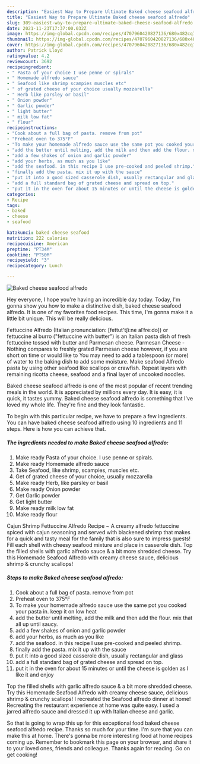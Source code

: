 ```yaml
---
description: "Easiest Way to Prepare Ultimate Baked cheese seafood alfredo"
title: "Easiest Way to Prepare Ultimate Baked cheese seafood alfredo"
slug: 309-easiest-way-to-prepare-ultimate-baked-cheese-seafood-alfredo
date: 2021-11-23T17:37:00.032Z
image: https://img-global.cpcdn.com/recipes/4707960420827136/680x482cq70/baked-cheese-seafood-alfredo-recipe-main-photo.jpg
thumbnail: https://img-global.cpcdn.com/recipes/4707960420827136/680x482cq70/baked-cheese-seafood-alfredo-recipe-main-photo.jpg
cover: https://img-global.cpcdn.com/recipes/4707960420827136/680x482cq70/baked-cheese-seafood-alfredo-recipe-main-photo.jpg
author: Patrick Lloyd
ratingvalue: 4.2
reviewcount: 3692
recipeingredient:
- " Pasta of your choice I use penne or spirals"
- " Homemade alfredo sauce"
- " Seafood like shrimp scampies muscles etc"
- " of grated cheese of your choice usually mozzarella"
- " Herb like parsley or basil"
- " Onion powder"
- " Garlic powder"
- " light butter"
- " milk low fat"
- " flour"
recipeinstructions:
- "Cook about a full bag of pasta. remove from pot"
- "Preheat oven to 375°F"
- "To make your homemade alfredo sauce use the same pot you cooked your pasta in. keep it on low heat"
- "add the butter until melting, add the milk and then add the flour. mix that all up until saucy."
- "add a few shakes of onion and garlic powder"
- "add your herbs, as much as you like"
- "add the seafood. in this recipe I use pre-cooked and peeled shrimp."
- "finally add the pasta. mix it up with the sauce"
- "put it into a good sized casserole dish, usually rectangular and glass"
- "add a full standard bag of grated cheese and spread on top."
- "put it in the oven for about 15 minutes or until the cheese is golden as I like it and enjoy"
categories:
- Recipe
tags:
- baked
- cheese
- seafood

katakunci: baked cheese seafood 
nutrition: 222 calories
recipecuisine: American
preptime: "PT34M"
cooktime: "PT50M"
recipeyield: "3"
recipecategory: Lunch

---
```



![Baked cheese seafood alfredo](https://img-global.cpcdn.com/recipes/4707960420827136/680x482cq70/baked-cheese-seafood-alfredo-recipe-main-photo.jpg)

Hey everyone, I hope you're having an incredible day today. Today, I'm gonna show you how to make a distinctive dish, baked cheese seafood alfredo. It is one of my favorites food recipes. This time, I'm gonna make it a little bit unique. This will be really delicious.

Fettuccine Alfredo (Italian pronunciation: [fettut&#39;tʃiːne alˈfreːdo]) or fettuccine al burro (&#34;fettuccine with butter&#34;) is an Italian pasta dish of fresh fettuccine tossed with butter and Parmesan cheese. Parmesan Cheese - Nothing compares to freshly grated Parmesan cheese however, if you are short on time or would like to You may need to add a tablespoon (or more) of water to the baking dish to add some moisture. Make seafood Alfredo pasta by using other seafood like scallops or crawfish. Repeat layers with remaining ricotta cheese, seafood and a final layer of uncooked noodles.

Baked cheese seafood alfredo is one of the most popular of recent trending meals in the world. It is appreciated by millions every day. It is easy, it is quick, it tastes yummy. Baked cheese seafood alfredo is something that I've loved my whole life. They're fine and they look fantastic.


To begin with this particular recipe, we have to prepare a few ingredients. You can have baked cheese seafood alfredo using 10 ingredients and 11 steps. Here is how you can achieve that.

<!--inarticleads1-->

##### The ingredients needed to make Baked cheese seafood alfredo:

1. Make ready  Pasta of your choice. I use penne or spirals.
1. Make ready  Homemade alfredo sauce
1. Take  Seafood, like shrimp, scampies, muscles etc.
1. Get  of grated cheese of your choice, usually mozzarella
1. Make ready  Herb, like parsley or basil
1. Make ready  Onion powder
1. Get  Garlic powder
1. Get  light butter
1. Make ready  milk low fat
1. Make ready  flour


Cajun Shrimp Fettuccine Alfredo Recipe ~ A creamy alfredo fettuccine spiced with cajun seasoning and served with blackened shrimp that makes for a quick and tasty meal for the family that is also sure to impress guests! Fill each shell with cheesy seafood mixture and place in casserole dish. Top the filled shells with garlic alfredo sauce &amp; a bit more shredded cheese. Try this Homemade Seafood Alfredo with creamy cheese sauce, delicious shrimp &amp; crunchy scallops! 

<!--inarticleads2-->

##### Steps to make Baked cheese seafood alfredo:

1. Cook about a full bag of pasta. remove from pot
1. Preheat oven to 375°F
1. To make your homemade alfredo sauce use the same pot you cooked your pasta in. keep it on low heat
1. add the butter until melting, add the milk and then add the flour. mix that all up until saucy.
1. add a few shakes of onion and garlic powder
1. add your herbs, as much as you like
1. add the seafood. in this recipe I use pre-cooked and peeled shrimp.
1. finally add the pasta. mix it up with the sauce
1. put it into a good sized casserole dish, usually rectangular and glass
1. add a full standard bag of grated cheese and spread on top.
1. put it in the oven for about 15 minutes or until the cheese is golden as I like it and enjoy


Top the filled shells with garlic alfredo sauce &amp; a bit more shredded cheese. Try this Homemade Seafood Alfredo with creamy cheese sauce, delicious shrimp &amp; crunchy scallops! I recreated the Seafood alfredo dinner at home! Recreating the restaurant experience at home was quite easy. I used a jarred alfredo sauce and dressed it up with Italian cheese and garlic. 

So that is going to wrap this up for this exceptional food baked cheese seafood alfredo recipe. Thanks so much for your time. I'm sure that you can make this at home. There's gonna be more interesting food at home recipes coming up. Remember to bookmark this page on your browser, and share it to your loved ones, friends and colleague. Thanks again for reading. Go on get cooking!
